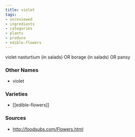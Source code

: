 ```yaml
---
title: violet
tags:
- unreviewed
- ingredients
- categories
- plants
- produce
- edible-flowers
---
```

violet nasturtium (in salads) OR borage (in salads) OR pansy

### Other Names

* violet

### Varieties

* [[edible-flowers]]

### Sources
* http://foodsubs.com/Flowers.html
